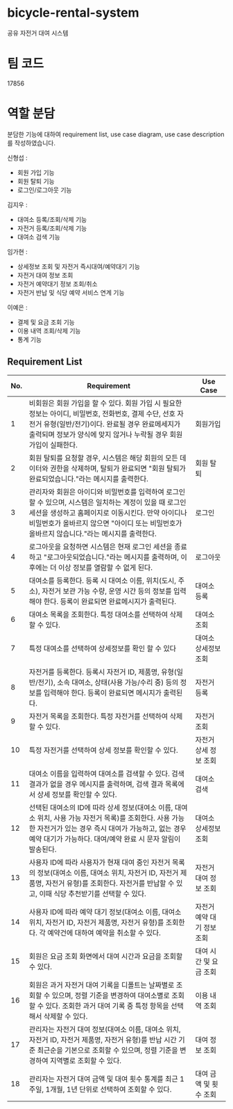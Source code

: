 # bicycle-rental-system

공유 자전거 대여 시스템

# 팀 코드

17856

# 역할 분담

분담한 기능에 대하여 requirement list, use case diagram, use case description 를 작성하였습니다.

신형섭 : <br>

- 회원 가입 기능
- 회원 탈퇴 기능
- 로그인/로그아웃 기능

김지우 :<br>

- 대여소 등록/조회/삭제 기능
- 자전거 등록/조회/삭제 기능
- 대여소 검색 기능

임가현 : <br>

- 상세정보 조회 및 자전거 즉시대여/예약대기 기능
- 자전거 대여 정보 조회
- 자전거 예약대기 정보 조회/취소
- 자전거 반납 및 식당 예약 서비스 연계 기능

이예은 : <br>

- 결제 및 요금 조회 기능
- 이용 내역 조회/삭제 기능
- 통계 기능

## Requirement List

| No. | Requirement                                                                                                                                                                                                                                                 | Use Case                   |
| --- | ----------------------------------------------------------------------------------------------------------------------------------------------------------------------------------------------------------------------------------------------------------- | -------------------------- |
| 1   | 비회원은 회원 가입을 할 수 있다. 회원 가입 시 필요한 정보는 아이디, 비밀번호, 전화번호, 결제 수단, 선호 자전거 유형(일반/전기)이다. 완료될 경우 완료메세지가 출력되며 정보가 양식에 맞지 않거나 누락될 경우 회원가입이 실패한다.                            | 회원가입                   |
| 2   | 회원 탈퇴를 요청할 경우, 시스템은 해당 회원의 모든 데이터와 권한을 삭제하며, 탈퇴가 완료되면 "회원 탈퇴가 완료되었습니다."라는 메시지를 출력한다.                                                                                                           | 회원 탈퇴                  |
| 3   | 관리자와 회원은 아이디와 비밀번호를 입력하여 로그인할 수 있으며, 시스템은 일치하는 계정이 있을 때 로그인 세션을 생성하고 홈페이지로 이동시킨다. 만약 아이디나 비밀번호가 올바르지 않으면 "아이디 또는 비밀번호가 올바르지 않습니다."라는 메시지를 출력한다. | 로그인                     |
| 4   | 로그아웃을 요청하면 시스템은 현재 로그인 세션을 종료하고 "로그아웃되었습니다."라는 메시지를 출력하며, 이후에는 더 이상 정보를 열람할 수 없게 된다.                                                                                                          | 로그아웃                   |
| 5   | 대여소를 등록한다. 등록 시 대여소 이름, 위치(도시, 주소), 자전거 보관 가능 수량, 운영 시간 등의 정보를 입력해야 한다. 등록이 완료되면 완료메시지가 출력된다.                                                                                                | 대여소 등록                |
| 6   | 대여소 목록을 조회한다. 특정 대여소를 선택하여 삭제할 수 있다.                                                                                                                                                                                              | 대여소 조회                |
| 7   | 특정 대여소를 선택하여 상세정보를 확인 할 수 있다                                                                                                                                                                                                           | 대여소 상세정보 조회       |
| 8   | 자전거를 등록한다. 등록시 자전거 ID, 제품명, 유형(일반/전기), 소속 대여소, 상태(사용 가능/수리 중) 등의 정보를 입력해야 한다. 등록이 완료되면 메시지가 출력된다.                                                                                            | 자전거 등록                |
| 9   | 자전거 목록을 조회한다. 특정 자전거를 선택하여 삭제할 수 있다.                                                                                                                                                                                              | 자전거 조회                |
| 10  | 특정 자전거를 선택하여 상세 정보를 확인할 수 있다.                                                                                                                                                                                                          | 자전거 상세 정보 조회      |
| 11  | 대여소 이름을 입력하여 대여소를 검색할 수 있다. 검색 결과가 없을 경우 메시지를 출력하며, 검색 결과 목록에서 상세 정보를 확인할 수 있다.                                                                                                                     | 대여소 검색                |
| 12  | 선택된 대여소의 ID에 따라 상세 정보(대여소 이름, 대여소 위치, 사용 가능 자전거 목록)를 조회한다. 사용 가능한 자전거가 있는 경우 즉시 대여가 가능하고, 없는 경우 예약 대기가 가능하다. 대여/예약 완료 시 문자 알림이 발송된다.                               | 대여소 상세정보 조회       |
| 13  | 사용자 ID에 따라 사용자가 현재 대여 중인 자전거 목록의 정보(대여소 이름, 대여소 위치, 자전거 ID, 자전거 제품명, 자전거 유형)를 조회한다. 자전거를 반납할 수 있고, 이때 식당 추천받기를 선택할 수 있다.                                                      | 자전거 대여 정보 조회      |
| 14  | 사용자 ID에 따라 예약 대기 정보(대여소 이름, 대여소 위치, 자전거 ID, 자전거 제품명, 자전거 유형)를 조회한다. 각 예약건에 대하여 예약을 취소할 수 있다.                                                                                                      | 자전거 예약 대기 정보 조회 |
| 15  | 회원은 요금 조회 화면에서 대여 시간과 요금을 조회할 수 있다.                                                                                                                                                                                                | 대여 시간 및 요금 조회     |
| 16  | 회원은 과거 자전거 대여 기록을 디폴트는 날짜별로 조회할 수 있으며, 정렬 기준을 변경하여 대여소별로 조회할 수 있다. 조회한 과거 대여 기록 중 특정 항목을 선택해서 삭제할 수 있다.                                                                            | 이용 내역 조회             |
| 17  | 관리자는 자전거 대여 정보(대여소 이름, 대여소 위치, 자전거 ID, 자전거 제품명, 자전거 유형)를 반납 시간 기준 최근순을 기본으로 조회할 수 있으며, 정렬 기준을 변경하여 지역별로 조회할 수 있다.                                                               | 대여 정보 조회             |
| 18  | 관리자는 자전거 대여 금액 및 대여 횟수 통계를 최근 1주일, 1개월, 1년 단위로 선택하여 조회할 수 있다.                                                                                                                                                        | 대여 금액 및 횟수 조회     |
